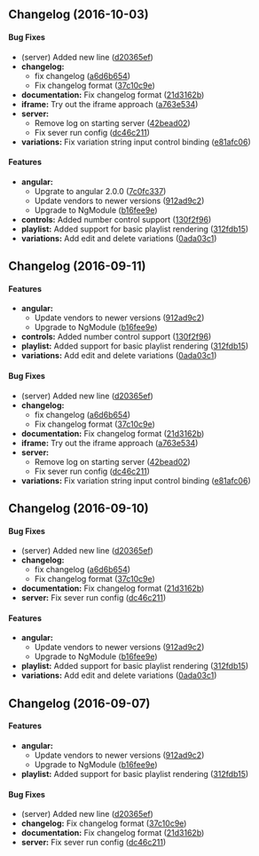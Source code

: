 <a name=""></a>
##  Changelog (2016-10-03)


#### Bug Fixes

*  (server) Added new line ([d20365ef](https://github.com/joaogarin/carte-blanche-angular2/commit/d20365ef4179c6ef3f382528c18785884f808c55))
* **changelog:**
  *  fix changelog ([a6d6b654](https://github.com/joaogarin/carte-blanche-angular2/commit/a6d6b65481fc80b0146a971597b85c2712456095))
  *  Fix changelog format ([37c10c9e](https://github.com/joaogarin/carte-blanche-angular2/commit/37c10c9e6b6940e846e99a8f6d96f5816ac205ce))
* **documentation:**  Fix changelog format ([21d3162b](https://github.com/joaogarin/carte-blanche-angular2/commit/21d3162b7633582b345b02d9647606156d760c5b))
* **iframe:**  Try out the iframe approach ([a763e534](https://github.com/joaogarin/carte-blanche-angular2/commit/a763e534874fdc1539eafd4cb38a6262e6cbe076))
* **server:**
  *  Remove log on starting server ([42bead02](https://github.com/joaogarin/carte-blanche-angular2/commit/42bead02125c297d9404a2a5a2a5565b699fa3e8))
  *  Fix sever run config ([dc46c211](https://github.com/joaogarin/carte-blanche-angular2/commit/dc46c211c11b9009145d55c3ee9bd9573308c835))
* **variations:**  Fix variation string input control binding ([e81afc06](https://github.com/joaogarin/carte-blanche-angular2/commit/e81afc060726f0d77a3fe2d841138e966d5d6146))

#### Features

* **angular:**
  *  Upgrate to angular 2.0.0 ([7c0fc337](https://github.com/joaogarin/carte-blanche-angular2/commit/7c0fc337b297cebe43b0c84912493cc65ff428ce))
  *  Update vendors to newer versions ([912ad9c2](https://github.com/joaogarin/carte-blanche-angular2/commit/912ad9c264a5c06366afe66bfdc3a4a13bea937e))
  *  Upgrade to NgModule ([b16fee9e](https://github.com/joaogarin/carte-blanche-angular2/commit/b16fee9e2151f9aeb2fb89f1f94115611ebef127))
* **controls:**  Added number control support ([130f2f96](https://github.com/joaogarin/carte-blanche-angular2/commit/130f2f96c3d2156b615f6476607683de82585c5f))
* **playlist:**  Added support for basic playlist rendering ([312fdb15](https://github.com/joaogarin/carte-blanche-angular2/commit/312fdb1553e444e71a796b8a526397a6654aa98d))
* **variations:**  Add edit and delete variations ([0ada03c1](https://github.com/joaogarin/carte-blanche-angular2/commit/0ada03c105da55be640a64909994cf409616a4e3))



<a name=""></a>
##  Changelog (2016-09-11)


#### Features

* **angular:**
  *  Update vendors to newer versions ([912ad9c2](https://github.com/joaogarin/carte-blanche-angular2/commit/912ad9c264a5c06366afe66bfdc3a4a13bea937e))
  *  Upgrade to NgModule ([b16fee9e](https://github.com/joaogarin/carte-blanche-angular2/commit/b16fee9e2151f9aeb2fb89f1f94115611ebef127))
* **controls:**  Added number control support ([130f2f96](https://github.com/joaogarin/carte-blanche-angular2/commit/130f2f96c3d2156b615f6476607683de82585c5f))
* **playlist:**  Added support for basic playlist rendering ([312fdb15](https://github.com/joaogarin/carte-blanche-angular2/commit/312fdb1553e444e71a796b8a526397a6654aa98d))
* **variations:**  Add edit and delete variations ([0ada03c1](https://github.com/joaogarin/carte-blanche-angular2/commit/0ada03c105da55be640a64909994cf409616a4e3))

#### Bug Fixes

*  (server) Added new line ([d20365ef](https://github.com/joaogarin/carte-blanche-angular2/commit/d20365ef4179c6ef3f382528c18785884f808c55))
* **changelog:**
  *  fix changelog ([a6d6b654](https://github.com/joaogarin/carte-blanche-angular2/commit/a6d6b65481fc80b0146a971597b85c2712456095))
  *  Fix changelog format ([37c10c9e](https://github.com/joaogarin/carte-blanche-angular2/commit/37c10c9e6b6940e846e99a8f6d96f5816ac205ce))
* **documentation:**  Fix changelog format ([21d3162b](https://github.com/joaogarin/carte-blanche-angular2/commit/21d3162b7633582b345b02d9647606156d760c5b))
* **iframe:**  Try out the iframe approach ([a763e534](https://github.com/joaogarin/carte-blanche-angular2/commit/a763e534874fdc1539eafd4cb38a6262e6cbe076))
* **server:**
  *  Remove log on starting server ([42bead02](https://github.com/joaogarin/carte-blanche-angular2/commit/42bead02125c297d9404a2a5a2a5565b699fa3e8))
  *  Fix sever run config ([dc46c211](https://github.com/joaogarin/carte-blanche-angular2/commit/dc46c211c11b9009145d55c3ee9bd9573308c835))
* **variations:**  Fix variation string input control binding ([e81afc06](https://github.com/joaogarin/carte-blanche-angular2/commit/e81afc060726f0d77a3fe2d841138e966d5d6146))



<a name=""></a>
##  Changelog (2016-09-10)


#### Bug Fixes

*  (server) Added new line ([d20365ef](https://github.com/joaogarin/carte-blanche-angular2/commit/d20365ef4179c6ef3f382528c18785884f808c55))
* **changelog:**
  *  fix changelog ([a6d6b654](https://github.com/joaogarin/carte-blanche-angular2/commit/a6d6b65481fc80b0146a971597b85c2712456095))
  *  Fix changelog format ([37c10c9e](https://github.com/joaogarin/carte-blanche-angular2/commit/37c10c9e6b6940e846e99a8f6d96f5816ac205ce))
* **documentation:**  Fix changelog format ([21d3162b](https://github.com/joaogarin/carte-blanche-angular2/commit/21d3162b7633582b345b02d9647606156d760c5b))
* **server:**  Fix sever run config ([dc46c211](https://github.com/joaogarin/carte-blanche-angular2/commit/dc46c211c11b9009145d55c3ee9bd9573308c835))

#### Features

* **angular:**
  *  Update vendors to newer versions ([912ad9c2](https://github.com/joaogarin/carte-blanche-angular2/commit/912ad9c264a5c06366afe66bfdc3a4a13bea937e))
  *  Upgrade to NgModule ([b16fee9e](https://github.com/joaogarin/carte-blanche-angular2/commit/b16fee9e2151f9aeb2fb89f1f94115611ebef127))
* **playlist:**  Added support for basic playlist rendering ([312fdb15](https://github.com/joaogarin/carte-blanche-angular2/commit/312fdb1553e444e71a796b8a526397a6654aa98d))
* **variations:**  Add edit and delete variations ([0ada03c1](https://github.com/joaogarin/carte-blanche-angular2/commit/0ada03c105da55be640a64909994cf409616a4e3))



<a name=""></a>
##  Changelog (2016-09-07)


#### Features

* **angular:**
  *  Update vendors to newer versions ([912ad9c2](https://github.com/joaogarin/carte-blanche-angular2/commit/912ad9c264a5c06366afe66bfdc3a4a13bea937e))
  *  Upgrade to NgModule ([b16fee9e](https://github.com/joaogarin/carte-blanche-angular2/commit/b16fee9e2151f9aeb2fb89f1f94115611ebef127))
* **playlist:**  Added support for basic playlist rendering ([312fdb15](https://github.com/joaogarin/carte-blanche-angular2/commit/312fdb1553e444e71a796b8a526397a6654aa98d))

#### Bug Fixes

*  (server) Added new line ([d20365ef](https://github.com/joaogarin/carte-blanche-angular2/commit/d20365ef4179c6ef3f382528c18785884f808c55))
* **changelog:**  Fix changelog format ([37c10c9e](https://github.com/joaogarin/carte-blanche-angular2/commit/37c10c9e6b6940e846e99a8f6d96f5816ac205ce))
* **documentation:**  Fix changelog format ([21d3162b](https://github.com/joaogarin/carte-blanche-angular2/commit/21d3162b7633582b345b02d9647606156d760c5b))
* **server:**  Fix sever run config ([dc46c211](https://github.com/joaogarin/carte-blanche-angular2/commit/dc46c211c11b9009145d55c3ee9bd9573308c835))
